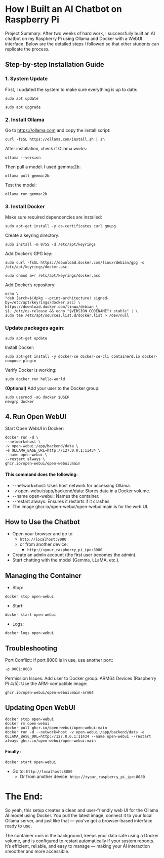 # How I Built an AI Chatbot on Raspberry Pi
Project Summary:
After two weeks of hard work, I successfully built an AI chatbot on my Raspberry Pi using Ollama and Docker with a WebUI interface. Below are the detailed steps I followed so that other students can replicate the process.
## Step-by-step Installation Guide

### 1. System Update
First, I updated the system to make sure everything is up to date:
```
sudo apt update
```
```
sudo apt upgrade
```

### 2. Install Ollama
Go to https://ollama.com and copy the install script:
```
curl -fsSL https://ollama.com/install.sh | sh
```
After installation, check if Ollama works:
```
ollama --version
```
Then pull a model. I used gemma:2b:
```
ollama pull gemma:2b
```
Test the model:
```
ollama run gemma:2b
```
### 3. Install Docker

Make sure required dependencies are installed:
```
sudo apt-get install -y ca-certificates curl gnupg
```
Create a keyring directory:
```
sudo install -m 0755 -d /etc/apt/keyrings
```
Add Docker’s GPG key:
```
sudo curl -fsSL https://download.docker.com/linux/debian/gpg -o /etc/apt/keyrings/docker.asc
```
```
sudo chmod a+r /etc/apt/keyrings/docker.asc
```
Add Docker’s repository:
```
echo \
"deb [arch=$(dpkg --print-architecture) signed-by=/etc/apt/keyrings/docker.asc] \
https://download.docker.com/linux/debian \
$(. /etc/os-release && echo "$VERSION_CODENAME") stable" | \
sudo tee /etc/apt/sources.list.d/docker.list > /dev/null
```
### Update packages again:
```
sudo apt-get update
```
Install Docker:
```
sudo apt-get install -y docker-ce docker-ce-cli containerd.io docker-compose-plugin
```
Verify Docker is working:
```
sudo docker run hello-world
```
**(Optional)** Add your user to the Docker group:
```
sudo usermod -aG docker $USER
newgrp docker
```

## 4. Run Open WebUI

Start Open WebUI in Docker:
```
docker run -d \
--network=host \
-v open-webui:/app/backend/data \
-e OLLAMA_BASE_URL=http://127.0.0.1:11434 \
--name open-webui \
--restart always \
ghcr.io/open-webui/open-webui:main
```

#### This command does the following:
- --network=host: Uses host network for accessing Ollama.
- -v open-webui:/app/backend/data: Stores data in a Docker volume.
- --name open-webui: Names the container.
- --restart always: Ensures it restarts if it crashes.
- The image ghcr.io/open-webui/open-webui:main is for the web UI.

## How to Use the Chatbot

- Open your browser and go to:
  - ```http://localhost:8080```
  - or from another device:
    - ```http://<your_raspberry_pi_ip>:8080```
- Create an admin account (the first user becomes the admin).
- Start chatting with the model (Gemma, LLaMA, etc.).

## Managing the Container
- Stop:
```
docker stop open-webui
```
- Start:
```
docker start open-webui
```
- Logs:
```
docker logs open-webui
```

## Troubleshooting

Port Conflict: If port 8080 is in use, use another port:
```
-p 8081:8080
```
Permission Issues: Add user to Docker group.
ARM64 Devices (Raspberry Pi 4/5): Use the ARM-compatible image:
```
ghcr.io/open-webui/open-webui:main-arm64
```
## Updating Open WebUI
```
docker stop open-webui
docker rm open-webui
docker pull ghcr.io/open-webui/open-webui:main
docker run -d --network=host -v open-webui:/app/backend/data -e OLLAMA_BASE_URL=http://127.0.0.1:11434 --name open-webui --restart always ghcr.io/open-webui/open-webui:main
```

#### Finally :
```
docker start open-webui
```
- Go to:
```http://localhost:8080```
  - Or from another device:
    ```http://<your_raspberry_pi_ip>:8080```


# The End:

So yeah, this setup creates a clean and user-friendly web UI for the Ollama AI model using Docker. You pull the latest image, connect it to your local Ollama server, and just like that — you’ve got a browser-based interface ready to use.

The container runs in the background, keeps your data safe using a Docker volume, and is configured to restart automatically if your system reboots. It’s efficient, reliable, and easy to manage — making your AI interaction smoother and more accessible.
